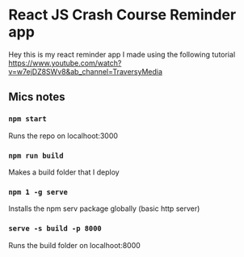# React JS Crash Course Reminder app

Hey this is my react reminder app I made using the following tutorial \
https://www.youtube.com/watch?v=w7ejDZ8SWv8&ab_channel=TraversyMedia

## Mics notes

### `npm start` 
Runs the repo on localhoot:3000

### `npm run build` 
Makes a build folder that I deploy

### `npm 1 -g serve` 
Installs the npm serv package globally (basic http server)

### `serve -s build -p 8000` 
Runs the build folder on localhoot:8000

